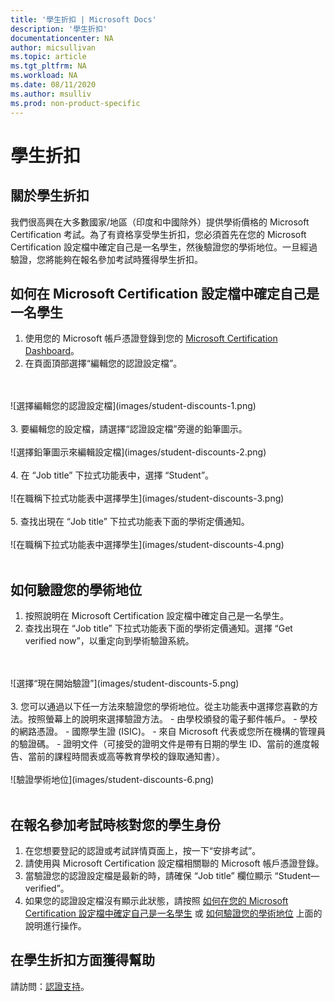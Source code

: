 ```yaml
---
title: '學生折扣 | Microsoft Docs'
description: '學生折扣'
documentationcenter: NA 
author: micsullivan
ms.topic: article
ms.tgt_pltfrm: NA
ms.workload: NA
ms.date: 08/11/2020
ms.author: msulliv
ms.prod: non-product-specific
---
```

# 學生折扣

## 關於學生折扣

我們很高興在大多數國家/地區（印度和中國除外）提供學術價格的 Microsoft Certification 考試。為了有資格享受學生折扣，您必須首先在您的 Microsoft Certification 設定檔中確定自己是一名學生，然後驗證您的學術地位。一旦經過驗證，您將能夠在報名參加考試時獲得學生折扣。

## <a name="how-to-identify-yourself-as-student-in-profile"></a> 如何在 Microsoft Certification 設定檔中確定自己是一名學生

1. 使用您的 Microsoft 帳戶憑證登錄到您的 [Microsoft Certification Dashboard](https://aka.ms/certdashboard)。
2. 在頁面頂部選擇“編輯您的認證設定檔”。
<br/>
<br/>
![選擇編輯您的認證設定檔](images/student-discounts-1.png)
<br/>
<br/>
3. 要編輯您的設定檔，請選擇“認證設定檔”旁邊的鉛筆圖示。
<br/>
<br/>
![選擇鉛筆圖示來編輯設定檔](images/student-discounts-2.png)
<br/>
<br/>
4. 在 “Job title” 下拉式功能表中，選擇 “Student”。
<br/>
<br/>
![在職稱下拉式功能表中選擇學生](images/student-discounts-3.png)
<br/>
<br/>
5. 查找出現在 “Job title” 下拉式功能表下面的學術定價通知。
<br/>
<br/>
![在職稱下拉式功能表中選擇學生](images/student-discounts-4.png)
<br/>
<br/>

## <a name="how-to-verify-your-academic-status"></a> 如何驗證您的學術地位

1. 按照說明在 Microsoft Certification 設定檔中確定自己是一名學生。
2. 查找出現在 “Job title” 下拉式功能表下面的學術定價通知。選擇 “Get verified now”，以重定向到學術驗證系統。
<br/>
<br/>
![選擇“現在開始驗證”](images/student-discounts-5.png)
<br/>
<br/>
3. 您可以通過以下任一方法來驗證您的學術地位。從主功能表中選擇您喜歡的方法。按照螢幕上的說明來選擇驗證方法。
    - 由學校頒發的電子郵件帳戶。
    - 學校的網路憑證。
    - 國際學生證 (ISIC)。
    - 來自 Microsoft 代表或您所在機構的管理員的驗證碼。
    - 證明文件（可接受的證明文件是帶有日期的學生 ID、當前的進度報告、當前的課程時間表或高等教育學校的錄取通知書）。
<br/>
<br/>
![驗證學術地位](images/student-discounts-6.png)
<br/>
<br/>

## 在報名參加考試時核對您的學生身份

1. 在您想要登記的認證或考試詳情頁面上，按一下“安排考試”。
2. 請使用與 Microsoft Certification 設定檔相關聯的 Microsoft 帳戶憑證登錄。
3. 當驗證您的認證設定檔是最新的時，請確保 “Job title” 欄位顯示 “Student—verified”。
4. 如果您的認證設定檔沒有顯示此狀態，請按照 [如何在您的 Microsoft Certification 設定檔中確定自己是一名學生](#how-to-identify-yourself-as-student-in-profile) 或 [如何驗證您的學術地位](#how-to-verify-your-academic-status) 上面的說明進行操作。

## 在學生折扣方面獲得幫助

請訪問：[認證支持](/learn/certifications/help)。
